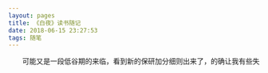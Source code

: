 ```yaml
---
layout: pages
title: 《白夜》读书随记
date: 2018-06-15 23:27:53
tags: 随笔
---
```

<pre>
　　可能又是一段低谷期的来临，看到新的保研加分细则出来了，的确让我有些失落.翻遍了我的知乎微信QQ收藏夹,却没有找到我想要的精神慰藉.突然想到曾经老友推荐的书单.
</pre>